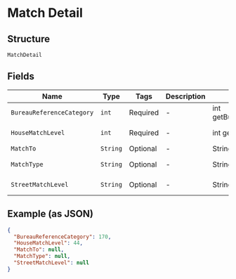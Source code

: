 
# Match Detail

## Structure

`MatchDetail`

## Fields

| Name | Type | Tags | Description | Getter | Setter |
|  --- | --- | --- | --- | --- | --- |
| `BureauReferenceCategory` | `int` | Required | - | int getBureauReferenceCategory() | setBureauReferenceCategory(int bureauReferenceCategory) |
| `HouseMatchLevel` | `int` | Required | - | int getHouseMatchLevel() | setHouseMatchLevel(int houseMatchLevel) |
| `MatchTo` | `String` | Optional | - | String getMatchTo() | setMatchTo(String matchTo) |
| `MatchType` | `String` | Optional | - | String getMatchType() | setMatchType(String matchType) |
| `StreetMatchLevel` | `String` | Optional | - | String getStreetMatchLevel() | setStreetMatchLevel(String streetMatchLevel) |

## Example (as JSON)

```json
{
  "BureauReferenceCategory": 170,
  "HouseMatchLevel": 44,
  "MatchTo": null,
  "MatchType": null,
  "StreetMatchLevel": null
}
```


